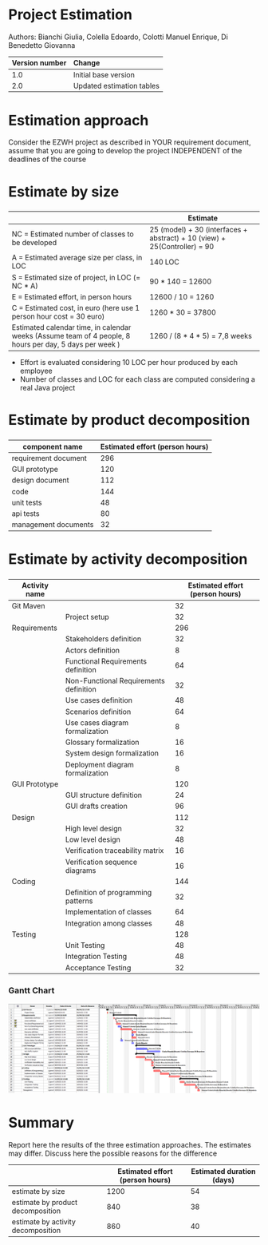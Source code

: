 # Project Estimation  

Authors: Bianchi Giulia, Colella Edoardo, Colotti Manuel Enrique, Di Benedetto Giovanna

| Version number | Change                    |
| -------------- | :------------------------ |
| 1.0            | Initial base version      |
| 2.0            | Updated estimation tables |



# Estimation approach
Consider the EZWH  project as described in YOUR requirement document, assume that you are going to develop the project INDEPENDENT of the deadlines of the course
# Estimate by size
### 
|                                                                                                         | Estimate                                                                  |
| ------------------------------------------------------------------------------------------------------- | ------------------------------------------------------------------------- |
| NC =  Estimated number of classes to be developed                                                       | 25 (model) + 30 (interfaces + abstract) + 10 (view) + 25(Controller) = 90 |
| A = Estimated average size per class, in LOC                                                            | 140 LOC                                                                   |
| S = Estimated size of project, in LOC (= NC * A)                                                        | 90 * 140 = 12600                                                          |
| E = Estimated effort, in person hours                                                                   | 12600 / 10 = 1260                                                         |
| C = Estimated cost, in euro (here use 1 person hour cost = 30 euro)                                     | 1260 * 30 = 37800                                                         |
| Estimated calendar time, in calendar weeks (Assume team of 4 people, 8 hours per day, 5 days per week ) | 1260 / (8 * 4 * 5) = 7,8 weeks                                            |

- Effort is evaluated considering 10 LOC per hour produced by each employee
- Number of classes and LOC for each class are computed considering a real Java project

# Estimate by product decomposition
### 
| component name       | Estimated effort (person hours) |
| -------------------- | ------------------------------- |
| requirement document | 296                             |
| GUI prototype        | 120                             |
| design document      | 112                             |
| code                 | 144                             |
| unit tests           | 48                              |
| api tests            | 80                              |
| management documents | 32                              |


# Estimate by activity decomposition
### 
| Activity name |                                        | Estimated effort (person hours) |
| ------------- | -------------------------------------- | ------------------------------- |
| Git Maven     |                                        | 32                              |
|               | Project setup                          | 32                              |
| Requirements  |                                        | 296                             |
|               | Stakeholders definition                | 32                              |
|               | Actors definition                      | 8                               |
|               | Functional Requirements definition     | 64                              |
|               | Non-Functional Requirements definition | 32                              |
|               | Use cases definition                   | 48                              |
|               | Scenarios definition                   | 64                              |
|               | Use cases diagram formalization        | 8                               |
|               | Glossary formalization                 | 16                              |
|               | System design formalization            | 16                              |
|               | Deployment diagram formalization       | 8                               |
| GUI Prototype |                                        | 120                             |
|               | GUI structure definition               | 24                              |
|               | GUI drafts creation                    | 96                              |
| Design        |                                        | 112                             |
|               | High level design                      | 32                              |
|               | Low level design                       | 48                              |
|               | Verification traceability matrix       | 16                              |
|               | Verification sequence diagrams         | 16                              |
| Coding        |                                        | 144                             |
|               | Definition of programming patterns     | 32                              |
|               | Implementation of classes              | 64                              |
|               | Integration among classes              | 48                              |
| Testing       |                                        | 128                             |
|               | Unit Testing                           | 48                              |
|               | Integration Testing                    | 48                              |
|               | Acceptance Testing                     | 32                              |

### Gantt Chart

<img src="./images/Gantt_chart.png" />


# Summary

Report here the results of the three estimation approaches. The  estimates may differ. Discuss here the possible reasons for the difference

|                                    | Estimated effort (person hours) | Estimated duration (days) |
| ---------------------------------- | ------------------------------- | ------------------------- |
| estimate by size                   | 1200                            | 54                        |
| estimate by product decomposition  | 840                             | 38                        |
| estimate by activity decomposition | 860                             | 40                        |




